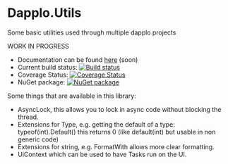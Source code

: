 # Dapplo.Utils
Some basic utilities used through multiple dapplo projects

WORK IN PROGRESS

- Documentation can be found [here](http://www.dapplo.net/blocks/Dapplo.Utils) (soon)
- Current build status: [![Build status](https://ci.appveyor.com/api/projects/status/yyieit327n41qijc?svg=true)](https://ci.appveyor.com/project/dapplo/dapplo-utils)
- Coverage Status: [![Coverage Status](https://coveralls.io/repos/github/dapplo/Dapplo.Utils/badge.svg?branch=master)](https://coveralls.io/github/dapplo/Dapplo.Utils?branch=master)
- NuGet package: [![NuGet package](https://badge.fury.io/nu/Dapplo.Utils.svg)](https://badge.fury.io/nu/Dapplo.Utils.Config)

Some things that are available in this library:
- AsyncLock, this allows you to lock in async code without blocking the thread.
- Extensions for Type, e.g. getting the default of a type: typeof(int).Default() this returns 0 (like default(int) but usable in non generic code)
- Extensions for string, e.g. FormatWith allows more clear formatting.
- UiContext which can be used to have Tasks run on the UI.
